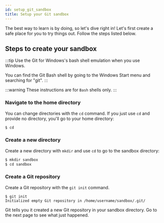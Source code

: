 ```yaml
---
id: setup_git_sandbox
title: Setup your Git sandbox
---
```


The best way to learn is by doing, so let's dive right in!
Let's first create a safe place for you to try things out.
Follow the steps listed below.

## Steps to create your sandbox

:::tip
Use the Git for Windows's bash shell emulation when you use Windows.

You can find the Git Bash shell by going to the Windows Start menu and searching for "git".
:::

:::warning
These instructions are for `Bash` shells only.
:::

### Navigate to the home directory

You can change directories with the `cd` command.
If you just use `cd` and provide no directory, you'll go to your home directory:

```bash
$ cd
```

### Create a new directory

Create a new directory with `mkdir` and use `cd` to go to the sandbox directory:

```bash
$ mkdir sandbox
$ cd sandbox
```

### Create a Git repository

Create a Git repository with the `git init` command.

```git
$ git init
Initialized empty Git repository in /home/username/sandbox/.git/
```

Git tells you it created a new Git repository in your sandbox directory.
Go to the next page to see what just happened.
